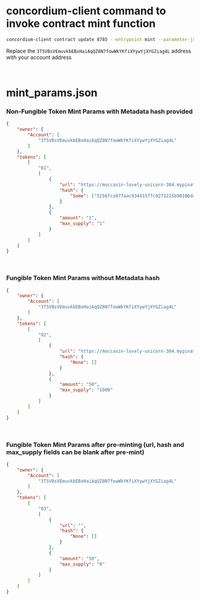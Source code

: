 # concordium-client command to invoke contract mint function
```bash
concordium-client contract update 8785 --entrypoint mint --parameter-json mint_params.json --schema dist/schema.bin --sender 3T5VBsVEmuvkbEBxHaiAqQZ8N7fowWkYKfiXYywYjXYGZiag4L --energy 6000 --grpc-port 20000 --grpc-ip node.testnet.concordium.com
```
Replace the `3T5VBsVEmuvkbEBxHaiAqQZ8N7fowWkYKfiXYywYjXYGZiag4L` address with your account address

<br>

# mint_params.json
### Non-Fungible Token Mint Params with Metadata hash provided
```json
{
    "owner": {
        "Account": [
            "3T5VBsVEmuvkbEBxHaiAqQZ8N7fowWkYKfiXYywYjXYGZiag4L"
        ]
    },
    "tokens": [
        [
            "01",
            [
                {
                    "url": "https://moccasin-lovely-unicorn-304.mypinata.cloud/ipfs/QmNdx4Hb7S61R5ZhUwr95zcSMvDHFVcn9fM4y2D1ENgpim",
                    "hash": {
                        "Some": ["5256fca977aac934415f7c9271215b90106da832291b73c009ca0b21b1ac3a8a"]
                    }
                },
                {
                    "amount": "1",
                    "max_supply": "1"
                }
            ]
        ]
    ]
}
```
<br>

### Fungible Token Mint Params without Metadata hash
```json
{
    "owner": {
        "Account": [
            "3T5VBsVEmuvkbEBxHaiAqQZ8N7fowWkYKfiXYywYjXYGZiag4L"
        ]
    },
    "tokens": [
        [
            "02",
            [
                {
                    "url": "https://moccasin-lovely-unicorn-304.mypinata.cloud/ipfs/QmNdx4Hb7S61R5ZhUwr95zcSMvDHFVcn9fM4y2D1ENgpim",
                    "hash": {
                        "None": []
                    }
                },
                {
                    "amount": "50",
                    "max_supply": "1000"
                }
            ]
        ]
    ]
}
```
<br>

### Fungible Token Mint Params after pre-minting (url, hash and max_supply fields can be blank after pre-mint)
```json
{
    "owner": {
        "Account": [
            "3T5VBsVEmuvkbEBxHaiAqQZ8N7fowWkYKfiXYywYjXYGZiag4L"
        ]
    },
    "tokens": [
        [
            "03",
            [
                {
                    "url": "",
                    "hash": {
                        "None": []
                    }
                },
                {
                    "amount": "50",
                    "max_supply": "0"
                }
            ]
        ]
    ]
}
```